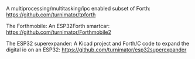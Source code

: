 A multiprocessing/multitasking/ipc enabled subset of Forth: https://github.com/turnimator/tpforth

The Forthmobile: An ESP32Forth smartcar: https://github.com/turnimator/Forthmobile2

The ESP32 superexpander: A Kicad project and Forth/C code to expand the digital io on an ESP32: https://github.com/turnimator/esp32superexpander

